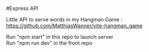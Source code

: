 #Express API  

Little API to serve words in my Hangman Game : https://github.com/MatthiasWanner/vite-hangman_game  

Run "npm start" in this repo to launch server  
Run "npm run dev" in the front repo